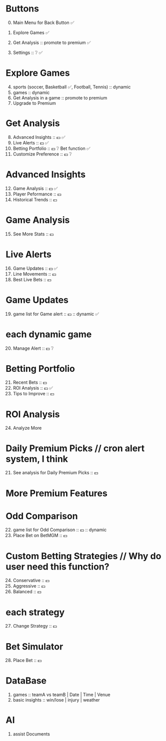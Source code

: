 # Buttons
0. Main Menu for Back Button ✅

1. Explore Games ✅
2. Get Analysis :: promote to premium ✅
3. Settings ::  ❔ ✅

# Explore Games
4. sports (soccer, Basketball ✅, Football, Tennis) :: dynamic 
5. games :: dynamic
6. Get Analysis in a game :: promote to premium 
7. Upgrade to Premium 

# Get Analysis
8. Advanced Insights :: 💵 ✅
9. Live Alerts :: 💵 ✅
10. Betting Portfolio :: 💵  ❔ Bet function ✅
11. Customize Preference :: 💵 ❔

# Advanced Insights
12. Game Analysis :: 💵 ✅
13. Player Peformance :: 💵
14. Historical Trends :: 💵
# Game Analysis
15. See More Stats :: 💵

# Live Alerts
16. Game Updates :: 💵 ✅
17. Line Movements :: 💵
18. Best Live Bets :: 💵
# Game Updates
19. game list for Game alert :: 💵 :: dynamic ✅
# each dynamic game
20. Manage Alert :: 💵 ❔

# Betting Portfolio
21. Recent Bets :: 💵
22. ROI Analysis :: 💵 ✅
23. Tips to Improve :: 💵
# ROI Analysis
24. Analyze More

# Daily Premium Picks // cron alert system, I think
21. See analysis for Daily Premium Picks :: 💵

# More Premium Features
# Odd Comparison
22. game list for Odd Comparison :: 💵 :: dynamic
23. Place Bet on BetMGM :: 💵
# Custom Betting Strategies // Why do user need this function?
24. Conservative :: 💵
25. Aggressive :: 💵
26. Balanced :: 💵
# each strategy
27. Change Strategy :: 💵
# Bet Simulator
28. Place Bet :: 💵

# DataBase
1. games :: teamA vs teamB | Date | Time | Venue
2. basic insights :: win/lose | injury | weather

# AI 
1. assist Documents
